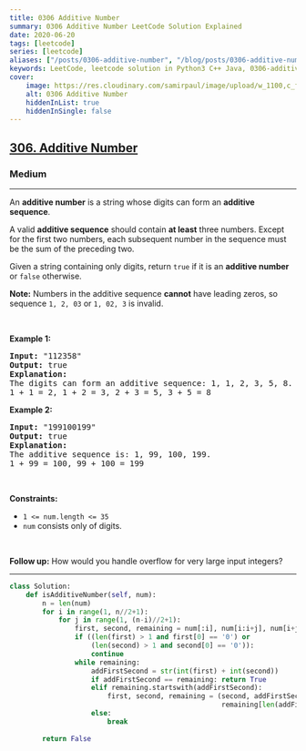 ```yaml
---
title: 0306 Additive Number
summary: 0306 Additive Number LeetCode Solution Explained
date: 2020-06-20
tags: [leetcode]
series: [leetcode]
aliases: ["/posts/0306-additive-number", "/blog/posts/0306-additive-number", "/0306-additive-number"]
keywords: LeetCode, leetcode solution in Python3 C++ Java, 0306-additive-number solution
cover:
    image: https://res.cloudinary.com/samirpaul/image/upload/w_1100,c_fit,co_rgb:FFFFFF,l_text:Arial_70_bold:0306 Additive Number/problem-solving.webp
    alt: 0306 Additive Number
    hiddenInList: true
    hiddenInSingle: false
---
```



<h2><a href="https://leetcode.com/problems/additive-number/">306. Additive Number</a></h2><h3>Medium</h3><hr><div><p>An <strong>additive number</strong> is a string whose digits can form an <strong>additive sequence</strong>.</p>

<p>A valid <strong>additive sequence</strong> should contain <strong>at least</strong> three numbers. Except for the first two numbers, each subsequent number in the sequence must be the sum of the preceding two.</p>

<p>Given a string containing only digits, return <code>true</code> if it is an <strong>additive number</strong> or <code>false</code> otherwise.</p>

<p><strong>Note:</strong> Numbers in the additive sequence <strong>cannot</strong> have leading zeros, so sequence <code>1, 2, 03</code> or <code>1, 02, 3</code> is invalid.</p>

<p>&nbsp;</p>
<p><strong class="example">Example 1:</strong></p>

<pre><strong>Input:</strong> "112358"
<strong>Output:</strong> true
<strong>Explanation:</strong> 
The digits can form an additive sequence: 1, 1, 2, 3, 5, 8. 
1 + 1 = 2, 1 + 2 = 3, 2 + 3 = 5, 3 + 5 = 8
</pre>

<p><strong class="example">Example 2:</strong></p>

<pre><strong>Input:</strong> "199100199"
<strong>Output:</strong> true
<strong>Explanation:</strong> 
The additive sequence is: 1, 99, 100, 199.&nbsp;
1 + 99 = 100, 99 + 100 = 199
</pre>

<p>&nbsp;</p>
<p><strong>Constraints:</strong></p>

<ul>
	<li><code>1 &lt;= num.length &lt;= 35</code></li>
	<li><code>num</code> consists only of digits.</li>
</ul>

<p>&nbsp;</p>
<p><strong>Follow up:</strong> How would you handle overflow for very large input integers?</p>
</div>

---




```python
class Solution:
    def isAdditiveNumber(self, num):
        n = len(num)
        for i in range(1, n//2+1):
            for j in range(1, (n-i)//2+1):
                first, second, remaining = num[:i], num[i:i+j], num[i+j:]
                if ((len(first) > 1 and first[0] == '0') or
                    (len(second) > 1 and second[0] == '0')):
                    continue
                while remaining:
                    addFirstSecond = str(int(first) + int(second))
                    if addFirstSecond == remaining: return True
                    elif remaining.startswith(addFirstSecond):
                        first, second, remaining = (second, addFirstSecond,
                                                    remaining[len(addFirstSecond):])
                    else:
                        break
        
        return False
```
